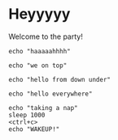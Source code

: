 # Heyyyyy

Welcome to the party!

```execute
echo "haaaaahhhh"
```

```execute-1
echo "we on top"
```

```execute-2
echo "hello from down under"
```

```execute-all
echo "hello everywhere"
```

```execute
echo "taking a nap"
sleep 1000
<ctrl+c>
echo "WAKEUP!"
```


